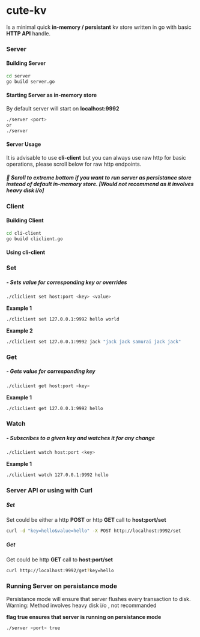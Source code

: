 # cute-kv
Is a minimal quick <strong>in-memory / persistant</strong> kv store written in go with basic <strong>HTTP API</strong> handle.

### Server

#### Building Server
```bash
cd server
go build server.go
```

#### Starting Server as in-memory store

By default server will start on <strong>localhost:9992</strong>

```bash
./server <port>
or
./server
```

#### Server Usage

It is advisable to use <strong>cli-client</strong> but you can always use raw http for basic operations, please scroll below for raw http endpoints.

##### :no_good: Scroll to extreme bottom if you want to run server as persistance store instead of default in-memory store. [Would not recommend as it involves heavy disk i/o]


### Client

#### Building Client
```bash
cd cli-client
go build cliclient.go
```

#### Using cli-client

### Set
##### - Sets value for corresponding key or overrides
```bash
./cliclient set host:port <key> <value>
```

<strong>Example 1</strong>
```bash
./cliclient set 127.0.0.1:9992 hello world
```

<strong>Example 2 </strong>
```bash
./cliclient set 127.0.0.1:9992 jack "jack jack samurai jack jack"
```


### Get 
##### - Gets value for corresponding key
```bash
./cliclient get host:port <key>
```

<strong>Example 1</strong>
```bash
./cliclient get 127.0.0.1:9992 hello
```


### Watch 
##### - Subscribes to a given key and watches it for any change
```bash
./cliclient watch host:port <key>
```

<strong>Example 1</strong>
```bash
./cliclient watch 127.0.0.1:9992 hello
```


### Server API or using with Curl

##### Set
Set could be either a http <strong>POST</strong> or http <strong> GET </strong> call to <strong> host:port/set </strong>

```bash
curl -d "key=hello&value=hello" -X POST http://localhost:9992/set
```

##### Get
Get could be  http <strong> GET </strong> call to <strong> host:port/set </strong>

```bash
curl http://localhost:9992/get?key=hello
```


### Running Server on persistance mode

Persistance mode will ensure that server flushes every transaction to disk.
Warning: Method involves heavy disk i/o , not recommanded

<strong>flag true ensures that server is running on persistance mode</strong>

```bash
./server <port> true
```